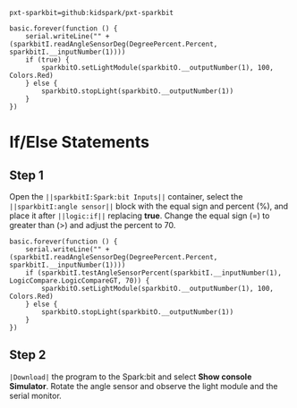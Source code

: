 ```package
pxt-sparkbit=github:kidspark/pxt-sparkbit
```

```template
basic.forever(function () {
    serial.writeLine("" + (sparkbitI.readAngleSensorDeg(DegreePercent.Percent, sparkbitI.__inputNumber(1))))
    if (true) {
        sparkbitO.setLightModule(sparkbitO.__outputNumber(1), 100, Colors.Red)
    } else {
        sparkbitO.stopLight(sparkbitO.__outputNumber(1))
    }
})
```

# If/Else Statements

## Step 1

Open the ``||sparkbitI:Spark:bit Inputs||`` container, select the ``||sparkbitI:angle sensor||`` block with the equal sign and percent (%), and place it after ``||logic:if||`` replacing **true**. Change the equal sign (=) to greater than (>) and adjust the percent to 70.

```blocks
basic.forever(function () {
    serial.writeLine("" + (sparkbitI.readAngleSensorDeg(DegreePercent.Percent, sparkbitI.__inputNumber(1))))
    if (sparkbitI.testAngleSensorPercent(sparkbitI.__inputNumber(1), LogicCompare.LogicCompareGT, 70)) {
        sparkbitO.setLightModule(sparkbitO.__outputNumber(1), 100, Colors.Red)
    } else {
        sparkbitO.stopLight(sparkbitO.__outputNumber(1))
    }
})
```

## Step 2

``|Download|`` the program to the Spark:bit and select **Show console Simulator**. Rotate the angle sensor and observe the light module and the serial monitor.